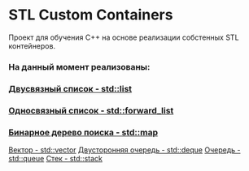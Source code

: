 # STL Custom Containers  
Проект для обучения C++ на основе реализации собстенных STL контейнеров.
### На данный момент реализованы: 
### [Двусвязный список - std::list](https://github.com/DmitryNai/STL-Custom-Containers/tree/main/src/lists/list)
### [Односвязный список - std::forward_list](https://github.com/DmitryNai/STL-Custom-Containers/tree/main/src/lists/forward)
### [Бинарное дерево поиска - std::map](https://github.com/DmitryNai/STL-Custom-Containers/tree/main/src/tree/binarySearchTree)
[Вектор - std::vector](https://github.com/DmitryNai/STL-Custom-Containers/tree/main/src/vector)
[Двусторонняя очередь - std::deque](https://github.com/DmitryNai/STL-Custom-Containers/tree/main/src/abstract/deque)
[Очередь - std::queue](https://github.com/DmitryNai/STL-Custom-Containers/tree/main/src/abstract/queue)
[Стек - std::stack](https://github.com/DmitryNai/STL-Custom-Containers/tree/main/src/abstract/stack)
